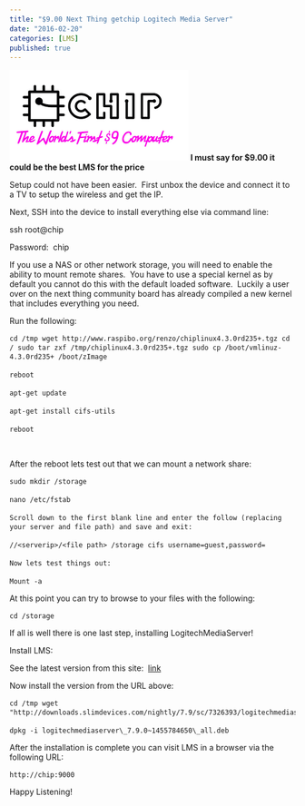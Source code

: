 ```yaml
---
title: "$9.00 Next Thing getchip Logitech Media Server"
date: "2016-02-20"
categories: [LMS]
published: true
---
```


![getchip](images/getchip.png)
**I must say for $9.00 it could be the best LMS for the price**

Setup could not have been easier.  First unbox the device and connect it to a TV to setup the wireless and get the IP.

Next, SSH into the device to install everything else via command line:

ssh root@chip

Password:  chip

If you use a NAS or other network storage, you will need to enable the ability to mount remote shares.  You have to use a special kernel as by default you cannot do this with the default loaded software.  Luckily a user over on the next thing community board has already compiled a new kernel that includes everything you need.

Run the following:
```
cd /tmp wget http://www.raspibo.org/renzo/chiplinux4.3.0rd235+.tgz cd / sudo tar zxf /tmp/chiplinux4.3.0rd235+.tgz sudo cp /boot/vmlinuz-4.3.0rd235+ /boot/zImage

reboot

apt-get update

apt-get install cifs-utils

reboot
```
 

After the reboot lets test out that we can mount a network share:
```
sudo mkdir /storage

nano /etc/fstab

Scroll down to the first blank line and enter the follow (replacing your server and file path) and save and exit:

//<serverip>/<file path> /storage cifs username=guest,password=

Now lets test things out:

Mount -a
```

At this point you can try to browse to your files with the following:

```
cd /storage
```

If all is well there is one last step, installing LogitechMediaServer!

Install LMS:

See the latest version from this site:  [link](http://www.mysqueezebox.com/update/?version=7.9.0&revision=1&geturl=1&os=deb)

Now install the version from the URL above: 
```
cd /tmp wget "http://downloads.slimdevices.com/nightly/7.9/sc/7326393/logitechmediaserver\_7.9.0~1455784650\_all.deb"

dpkg -i logitechmediaserver\_7.9.0~1455784650\_all.deb
```

After the installation is complete you can visit LMS in a browser via the following URL:

```
http://chip:9000
```

Happy Listening!
